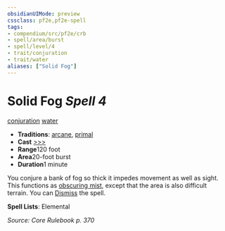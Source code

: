 ```yaml
---
obsidianUIMode: preview
cssclass: pf2e,pf2e-spell
tags:
- compendium/src/pf2e/crb
- spell/area/burst
- spell/level/4
- trait/conjuration
- trait/water
aliases: ["Solid Fog"]
---
```

# Solid Fog *Spell 4*   
[conjuration](../../Rules/traits/conjuration.md)  [water](../../Rules/traits/water.md)  

- **Traditions**: [arcane](../../Rules/traits/arcane.md), [primal](../../Rules/traits/primal.md)
- **Cast** [>>>](../../Rules/core-rulebook/chapter-9-playing-the-game.md#Actions "Three-Action") 
- **Range**120 foot
- **Area**20-foot burst
- **Duration**1 minute

You conjure a bank of fog so thick it impedes movement as well as sight. This functions as [obscuring mist](obscuring-mist.md), except that the area is also difficult terrain. You can [Dismiss](../../Rules/actions/dismiss.md) the spell.

**Spell Lists**: Elemental

*Source: Core Rulebook p. 370*